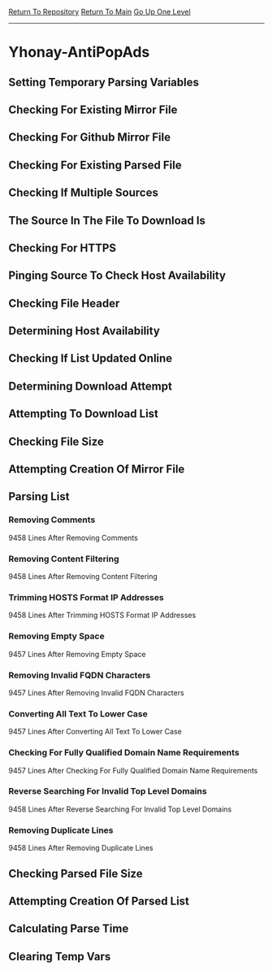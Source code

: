 [Return To Repository](https://github.com/deathbybandaid/piholeparser/)
[Return To Main](https://github.com/deathbybandaid/piholeparser/blob/master/RecentRunLogs/Mainlog.md)
[Go Up One Level](https://github.com/deathbybandaid/piholeparser/blob/master/RecentRunLogs/TopLevelScripts/30-Processing-External-Blacklists.md)
____________________________________
# Yhonay-AntiPopAds
## Setting Temporary Parsing Variables
## Checking For Existing Mirror File
## Checking For Github Mirror File
## Checking For Existing Parsed File
## Checking If Multiple Sources
## The Source In The File To Download Is
## Checking For HTTPS
## Pinging Source To Check Host Availability
## Checking File Header
## Determining Host Availability
## Checking If List Updated Online
## Determining Download Attempt
## Attempting To Download List
## Checking File Size
## Attempting Creation Of Mirror File
## Parsing List
### Removing Comments
9458 Lines After Removing Comments
### Removing Content Filtering
9458 Lines After Removing Content Filtering
### Trimming HOSTS Format IP Addresses
9458 Lines After Trimming HOSTS Format IP Addresses
### Removing Empty Space
9457 Lines After Removing Empty Space
### Removing Invalid FQDN Characters
9457 Lines After Removing Invalid FQDN Characters
### Converting All Text To Lower Case
9457 Lines After Converting All Text To Lower Case
### Checking For Fully Qualified Domain Name Requirements
9457 Lines After Checking For Fully Qualified Domain Name Requirements
### Reverse Searching For Invalid Top Level Domains
9458 Lines After Reverse Searching For Invalid Top Level Domains
### Removing Duplicate Lines
9458 Lines After Removing Duplicate Lines
## Checking Parsed File Size
## Attempting Creation Of Parsed List
## Calculating Parse Time
## Clearing Temp Vars
